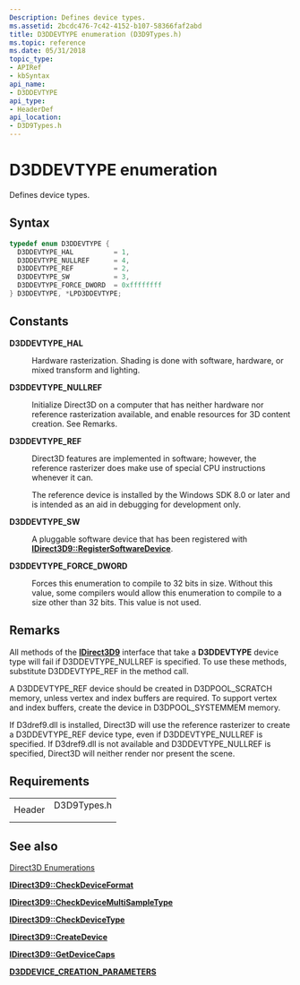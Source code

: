 ```yaml
---
Description: Defines device types.
ms.assetid: 2bcdc476-7c42-4152-b107-58366faf2abd
title: D3DDEVTYPE enumeration (D3D9Types.h)
ms.topic: reference
ms.date: 05/31/2018
topic_type:
- APIRef
- kbSyntax
api_name:
- D3DDEVTYPE
api_type:
- HeaderDef
api_location:
- D3D9Types.h
---
```


# D3DDEVTYPE enumeration

Defines device types.

## Syntax


```C++
typedef enum D3DDEVTYPE { 
  D3DDEVTYPE_HAL          = 1,
  D3DDEVTYPE_NULLREF      = 4,
  D3DDEVTYPE_REF          = 2,
  D3DDEVTYPE_SW           = 3,
  D3DDEVTYPE_FORCE_DWORD  = 0xffffffff
} D3DDEVTYPE, *LPD3DDEVTYPE;
```



## Constants

<dl> <dt>

<span id="D3DDEVTYPE_HAL"></span><span id="d3ddevtype_hal"></span>**D3DDEVTYPE\_HAL**
</dt> <dd>

Hardware rasterization. Shading is done with software, hardware, or mixed transform and lighting.

</dd> <dt>

<span id="D3DDEVTYPE_NULLREF"></span><span id="d3ddevtype_nullref"></span>**D3DDEVTYPE\_NULLREF**
</dt> <dd>

Initialize Direct3D on a computer that has neither hardware nor reference rasterization available, and enable resources for 3D content creation. See Remarks.

</dd> <dt>

<span id="D3DDEVTYPE_REF"></span><span id="d3ddevtype_ref"></span>**D3DDEVTYPE\_REF**
</dt> <dd>

Direct3D features are implemented in software; however, the reference rasterizer does make use of special CPU instructions whenever it can.

The reference device is installed by the Windows SDK 8.0 or later and is intended as an aid in debugging for development only.

</dd> <dt>

<span id="D3DDEVTYPE_SW"></span><span id="d3ddevtype_sw"></span>**D3DDEVTYPE\_SW**
</dt> <dd>

A pluggable software device that has been registered with [**IDirect3D9::RegisterSoftwareDevice**](/windows/win32/api/d3d9/nf-d3d9-idirect3d9-registersoftwaredevice).

</dd> <dt>

<span id="D3DDEVTYPE_FORCE_DWORD"></span><span id="d3ddevtype_force_dword"></span>**D3DDEVTYPE\_FORCE\_DWORD**
</dt> <dd>

Forces this enumeration to compile to 32 bits in size. Without this value, some compilers would allow this enumeration to compile to a size other than 32 bits. This value is not used.

</dd> </dl>

## Remarks

All methods of the [**IDirect3D9**](/windows/win32/api/d3d9helper/nn-d3d9helper-idirect3d9) interface that take a **D3DDEVTYPE** device type will fail if D3DDEVTYPE\_NULLREF is specified. To use these methods, substitute D3DDEVTYPE\_REF in the method call.

A D3DDEVTYPE\_REF device should be created in D3DPOOL\_SCRATCH memory, unless vertex and index buffers are required. To support vertex and index buffers, create the device in D3DPOOL\_SYSTEMMEM memory.

If D3dref9.dll is installed, Direct3D will use the reference rasterizer to create a D3DDEVTYPE\_REF device type, even if D3DDEVTYPE\_NULLREF is specified. If D3dref9.dll is not available and D3DDEVTYPE\_NULLREF is specified, Direct3D will neither render nor present the scene.

## Requirements



|                   |                                                                                        |
|-------------------|----------------------------------------------------------------------------------------|
| Header<br/> | <dl> <dt>D3D9Types.h</dt> </dl> |



## See also

<dl> <dt>

[Direct3D Enumerations](dx9-graphics-reference-d3d-enums.md)
</dt> <dt>

[**IDirect3D9::CheckDeviceFormat**](/windows/win32/api/d3d9/nf-d3d9-idirect3d9-checkdeviceformat)
</dt> <dt>

[**IDirect3D9::CheckDeviceMultiSampleType**](/windows/win32/api/d3d9/nf-d3d9-idirect3d9-checkdevicemultisampletype)
</dt> <dt>

[**IDirect3D9::CheckDeviceType**](/windows/win32/api/d3d9/nf-d3d9-idirect3d9-checkdevicetype)
</dt> <dt>

[**IDirect3D9::CreateDevice**](/windows/win32/api/d3d9/nf-d3d9-idirect3d9-createdevice)
</dt> <dt>

[**IDirect3D9::GetDeviceCaps**](/windows/win32/api/d3d9helper/nf-d3d9helper-idirect3d9-getdevicecaps)
</dt> <dt>

[**D3DDEVICE\_CREATION\_PARAMETERS**](d3ddevice-creation-parameters.md)
</dt> </dl>

 

 